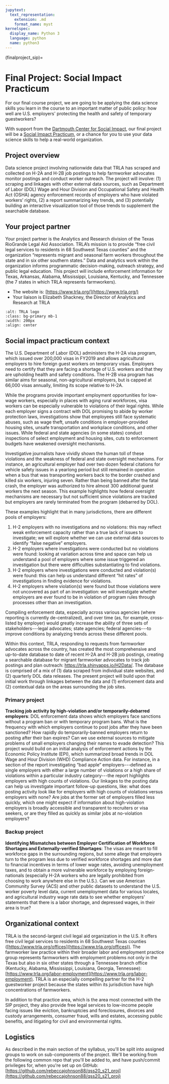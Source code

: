 ```yaml
---
jupytext:
  text_representation:
    extension: .md
    format_name: myst
kernelspec:
  display_name: Python 3
  language: python
  name: python3
---
```


(finalproject_sip)=

# Final Project: Social Impact Practicum

For our final course project, we are going to be applying the data science skills you learn in the course to an important matter of public policy: how well are U.S. employers' protecting the health and safety of temporary guestworkers?

With support from the [Dartmouth Center for Social Impact](https://students.dartmouth.edu/social-impact/), our final project will be a [Social Impact Practicum](https://students.dartmouth.edu/social-impact/programs-initiatives/students/social-impact-practicums-sips), or a chance for you to use your data science skills to help a real-world organization.


## Project overview

Data science project involving nationwide data that TRLA has scraped and collected on H-2A and H-2B job postings to help farmworker advocates monitor postings and conduct worker outreach. The project will involve: (1) scraping and linkages with other external data sources, such as Department of Labor (DOL) Wage and Hour Division and Occupational Safety and Health Act (OSHA) agency enforcement records of employers who have violated workers’ rights, (2) a report summarizing key trends, and (3) potentially building an interactive visualization tool of those trends to supplement the searchable database.

## Your project partner

Your project partner is the Analytics and Research division of the Texas RioGrande Legal Aid Association. TRLA’s mission is to provide “free civil legal services to residents in 68 Southwest Texas counties” and the organization “represents migrant and seasonal farm workers throughout the state and in six other southern states.” Data and analytics work within the organization informs programmatic decision-making, outreach strategy, and public legal education. This project will include enforcement information for Texas, Arkansas, Alabama, Mississippi, Louisiana, Kentucky, and Tennessee (the 7 states in which TRLA represents farmworkers).

- The website is: [https://www.trla.org/](https://www.trla.org/)
- Your liaison is Elizabeth Shackney, the Director of Analytics and Research at TRLA

```{image} ../images/trla.png
:alt: TRLA logo
:class: bg-primary mb-1
:width: 200px
:align: center
```

## Social impact practicum context

The U.S. Department of Labor (DOL) administers the H-2A visa program, which issued over 200,000 visas in FY2019 and allows agricultural employers to hire foreign guest workers on temporary visas. Employers need to certify that they are facing a shortage of U.S. workers and that they are upholding health and safety conditions. The H-2B visa program has similar aims for seasonal, non-agricultural employers, but is capped at 66,000 visas annually, limiting its scope relative to H-2A.

While the programs provide important employment opportunities for low-wage workers, especially in places with aging rural workforces, visa workers can be especially vulnerable to violations of their legal rights.  While each employer signs a contract with DOL promising to abide by worker protection laws, investigations show that employees still face systematic abuses, such as wage theft, unsafe conditions in employer-provided housing sites, unsafe transportation and workplace conditions, and other issues. While federal and state agencies (in some states) conduct inspections of select employment and housing sites, cuts to enforcement budgets have weakened oversight mechanisms. 

Investigative journalists have vividly shown the human toll of these violations and the weakness of federal and state oversight mechanisms. For instance, an agricultural employer had over two dozen federal citations for vehicle safety issues in a yearlong period but still remained in operation when a bus that was transporting workers back to the border crashed and killed six workers, injuring seven. Rather than being banned after the fatal crash, the employer was authorized to hire almost 300 additional guest workers the next season.  This example highlights how federal oversight mechanisms are necessary but not sufficient since violations are tracked but employers are rarely terminated from the program (debarred by DOL).

These examples highlight that in many jurisdictions, there are different pools of employers:

1. H-2 employers with no investigations and no violations: this may reflect weak enforcement capacity rather than a true lack of issues to investigate; we will explore whether we can use external data sources to identify “false negative” employers.
2. H-2 employers where investigations were conducted but no violations were found: looking at variation across time and space can help us understand a pool of employers where some issue triggered an investigation but there were difficulties substantiating to find violations.
3. H-2 employers where investigations were conducted and violation(s) were found: this can help us understand different “hit rates” of investigations in finding evidence for violations.
4. H-2 employers where violation(s) were found but those violations were not uncovered as part of an investigation: we will investigate whether employers are ever found to be in violation of program rules through processes other than an investigation.

Compiling enforcement data, especially across various agencies (where reporting is currently de-centralized), and over time (as, for example, cross-listed by employer) would greatly increase the ability of three sets of stakeholders---legal advocates; state agencies; federal agencies---to improve conditions by analyzing trends across these different pools.

Within this context, TRLA, responding to requests from farmworker advocates across the country, has created the most comprehensive and up-to-date database to date of recent H-2A and H-2B job postings, creating a searchable database for migrant farmworker advocates to track job postings and plan outreach: https://trla.shinyapps.io/H2Data/. The database is comprised of a mix of (1) data scraped from individual state websites, and (2) quarterly DOL data releases. The present project will build upon that initial work through linkages between the data and (1) enforcement data and (2) contextual data on the areas surrounding the job sites. 

### Primary project

**Tracking job activity by high-violation and/or temporarily-debarred employers**: DOL enforcement data shows which employers face sanctions without a program ban or with temporary program bans. What is the frequency with which employers continue to post jobs after they have been sanctioned? How rapidly do temporarily-banned employers return to posting after their ban expires? Can we use external sources to mitigate problems of small employers changing their names to evade detection? This project would build on an initial analysis of enforcement actions by the Economic Policy Institute (EPI), which summarized broad trends in DOL Wage and Hour Division (WHD) Compliance Action data.  For instance, in a section of the report investigating “bad apple” employers---defined as single employers with either a large number of violations or a high share of violations within a particular industry category---the report highlights employers with high counts of violations.  Our linkages to the posting data can help us investigate important follow-up questions, like: what does posting activity look like for employers with high counts of violations versus employers with none? Are jobs at the former set of employers filled less quickly, which one might expect if information about high-violation employers is broadly accessible and transparent to recruiters or visa seekers, or are they filled as quickly as similar jobs at no-violation employers? 


### Backup project

**Identifying Mismatches between Employer Certification of Workforce Shortages and Externally-verified Shortages**: The visas are meant to fill workforce gaps in the surrounding regions, but some allege that employers turn to the program less due to verified workforce shortages and more due to financial incentives in terms of lower wage rates, avoiding unemployment taxes, and to obtain a more vulnerable workforce by employing foreign-nationals (especially H-2A workers who are legally prohibited from choosing to work anywhere else in the U.S.). Can we use American Community Survey (ACS) and other public datasets to understand the U.S. worker poverty level data, current unemployment data for various locales, and agricultural industry wage rate data to see whether employers’ statements that there is a labor shortage, and depressed wages, in their area is true?



## Organizational context

TRLA is the second-largest civil legal aid organization in the U.S. It offers free civil legal services to residents in 68 Southwest Texas counties ([https://www.trla.org/offices](https://www.trla.org/offices)). The farmworker law practice within their broader labor and employment practice group represents farmworkers with employment problems not only in the Texas but also in six other states through a Tennessee branch office (Kentucky, Alabama, Mississippi, Louisiana, Georgia, Tennessee): [https://www.trla.org/labor-employment](https://www.trla.org/labor-employment). TRLA is an especially compelling partner for the H-2 guestworker project because the states within its jurisdiction have high concentrations of farmworkers. 

In addition to that practice area, which is the area most connected with the SIP project, they also provide free legal services to low-income people facing issues like eviction, bankruptcies and foreclosures, divorces and custody arrangements, consumer fraud, wills and estates, accessing public benefits, and litigating for civil and environmental rights. 



## Logistics

As described in the main section of the syllabus, you'll be split into assigned groups to work on sub-components of the project. We'll be working from the following common repo that you'll be added to, and have push/commit privileges for, when you're set up on GitHub: [https://github.com/rebeccajohnson88/qss20_s21_proj](https://github.com/rebeccajohnson88/qss20_s21_proj)